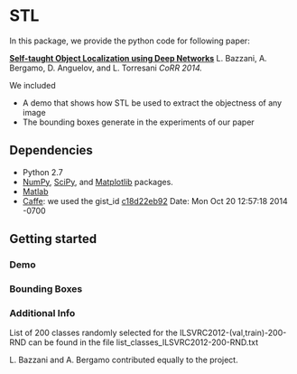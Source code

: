 
STL
=====
In this package, we provide the python code for following paper:

[**Self-taught Object Localization using Deep Networks**](http://arxiv.org/abs/1409.3964)
L. Bazzani, A. Bergamo, D. Anguelov, and L. Torresani
*CoRR 2014.*

We included
* A demo that shows how STL be used to extract the objectness of any image
* The bounding boxes generate in the experiments of our paper

Dependencies
------------
* Python 2.7
* [NumPy](http://www.numpy.org/), [SciPy](http://www.scipy.org/), and [Matplotlib](http://matplotlib.org/) packages.
* [Matlab](http://www.mathworks.com/products/matlab/)
* [Caffe](https://github.com/BVLC/caffe): we used the gist_id [c18d22eb92](https://github.com/BVLC/caffe/tree/c18d22eb92488f02c0256a3fe4ac20a8ad827596) Date: Mon Oct 20 12:57:18 2014 -0700


Getting started
---------------

### Demo


### Bounding Boxes


### Additional Info

List of 200 classes randomly selected for the ILSVRC2012-(val,train)-200-RND can be found in the file list_classes_ILSVRC2012-200-RND.txt

L. Bazzani and A. Bergamo contributed equally to the project.

